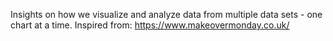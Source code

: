 Insights on how we visualize and analyze data from multiple data sets - one chart at a time.
Inspired from: https://www.makeovermonday.co.uk/
